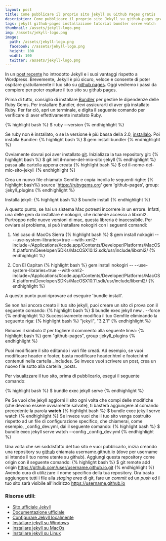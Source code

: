 ```yaml
---
layout: post
title: Come pubblicare il proprio sito jekyll su Github Pages gratis
description: Come pubblicare il proprio sito Jekyll su github-pages gratis. In questo post scoprirai com'è semplice e veloce pubblicare il tuo sito su github pages.
tags: jekyll github-pages installazione tutorial bundler serve watch
thumbnail: /assets/jekyll-logo.png
img: /assets/jekyll-logo.png
image:
  path: /assets/jekyll-logo.png
  facebook: //assets/jekyll-logo.png
  height: 100
  widht: 100
  twitter: /assets/jekyll-logo.png
---
```


In un [post recente]({{site.url}}/2016/08/15/jekyll.html) ho introdotto Jekyll e i
suoi vantaggi rispetto a Wordpress. Brevemente, Jekyll è più sicuro, veloce e consente
di poter ospitare gratuitamente il tuo sito su [github pages](https://pages.github.com/). Oggi vedremo i passi da compiere per poter ospitare il tuo sito su github pages.
<!-- more -->

Prima di tutto, consiglio di installare [Bundler](http://bundler.io/) per gestire le dipendenze
delle Ruby Gems. Per installare Bundler, devi assicurarti di aver già installato Ruby.
Per far ciò, apri un terminale, e digita il seguente comando per verificare di aver effettivamente installato Ruby.

{% highlight bash %}
$ ruby --version
{% endhighlight %}

Se ruby non è installato, o se la versione è più bassa della 2.0, [installalo](https://www.ruby-lang.org/en/downloads/).
Poi installa Bundler:
{% highlight bash %}
$ gem install bundler
{% endhighlight %}

Ovviamente dovrai poi aver installato [git](https://git-scm.com/downloads).
Inizializza la tua repository git:
{% highlight bash %}
$ git init il-nome-del-mio-sito-jekyll
{% endhighlight %}
passa alla cartella appena creata
{% highlight bash %}
$ cd il-nome-del-mio-sito-jekyll
{% endhighlight %}

Crea un nuovo file chiamato Gemfile e copia incolla le seguenti righe:
{% highlight bash%}
source 'https://rubygems.org'
gem 'github-pages', group: :jekyll_plugins
{% endhighlight %}

Installa jekyll:
{% highlight bash %}
$ bundle install
{% endhighlight %}

A questo punto, se hai un sistema Mac potresti incorrere in un errore. Infatti, una delle gem da installare è nokogiri, che richiede accesso a libxml2. Purtroppo nelle nuove versioni di mac, questa libreria è inacessibile. Per ovviare al problema, si può installare nokogiri con i seguenti comandi:

1. Nel caso di MacOs Sierra
{% highlight bash %}
$ gem install nokogiri -- --use-system-libraries=true --with-xml2-include=/Applications/Xcode.app/Contents/Developer/Platforms/MacOSX.platform/Developer/SDKs/MacOSX10.12.sdk/usr/include/libxml2/
{% endhighlight %}

2. Con El Capitan
{% highlight bash %}
gem install nokogiri -- --use-system-libraries=true --with-xml2-include=/Applications/Xcode.app/Contents/Developer/Platforms/MacOSX.platform/Developer/SDKs/MacOSX10.11.sdk/usr/include/libxml2/
{% endhighlight %}

A questo punto puoi riprovare ad eseguire 'bundle install'.

Se non hai ancora creato il tuo sito jekyll, puoi creare un sito di prova con il seguente
comando:
{% highlight bash %}
$ bundle exec jekyll new . --force
{% endhighlight %}
Successivamente modifica il tuo Gemfile eliminando la seguente riga:
{% highlight bash %}
"jekyll", "3.2.1"
{% endhighlight %}

Rimuovi il simbolo # per togliere il commento alla seguente linea:
{% highlight bash %}
gem "github-pages", group :jekyll_plugins
{% endhighlight %}

Puoi modificare il sito editando i vari file creati. Ad esempio, se vuoi modificare header e footer, basta modificare header.html e footer.html contenuti nella cartella &#95;includes.
Se invece vuoi scrivere un post, crea un nuovo file sotto alla cartella &#95;posts.

Per visualizzare il tuo sito, prima di pubblicarlo, esegui il seguente comando:

{% highlight bash %}
$ bundle exec jekyll serve
{% endhighlight %}

Pe
Se vuoi che jekyll aggiorni il sito ogni volta che compi delle modifiche (che devono essere ovviamente salvate), ti basterà
aggiungere al comando precedente la parola **watch**
{% highlight bash %}
$ bundle exec jekyll serve watch
{% endhighlight %}
Se invece vuoi che il tuo sito venga costruito rispetto ad un file di configurazione specifico,
che chiamerai, come esempio, &#95;config&#95;dev.yml, dai il seguente comando:
{% highlight bash %}
$ bundle exec jekyll serve watch --config _config_dev.yml
{% endhighlight %}

Una volta che sei soddisfatto del tuo sito e vuoi pubblicarlo, inizia creando una repository su [github](https://github.com) chiamata username.github.io (dove per username si intende il tuo nome utente su github). Aggiungi questa repository come origin con il seguente comando:
{% highlight bash %}
$   git remote add origin https://github.com/user/username.github.io.git
{% endhighlight %}
Avendo cura di utilizzare il nome specifico della tua repository.
Ora basta aggiungere tutti i file alla *staging area* di git, fare un *commit* ed un *push* ed il tuo sito sarà visibile all'indirizzo https://username.github.io

### Risorse utili:
- [Sito ufficiale Jekyll](https://jekyllrb.com/)
- [Documentazione ufficiale](https://jekyllrb.com/docs/home/)
- [Configurare Jekyll localmente](https://help.github.com/articles/setting-up-your-github-pages-site-locally-with-jekyll/)
- [Installare jekyll su Windows](http://jekyll.tips/jekyll-casts/install-jekyll-on-windows/)
- [Installare jekyll su MacOs](http://jekyll.tips/jekyll-casts/install-jekyll-on-os-x/)
- [Installare jekyll su Linux](http://jekyll.tips/jekyll-casts/install-jekyll-on-linux/)
